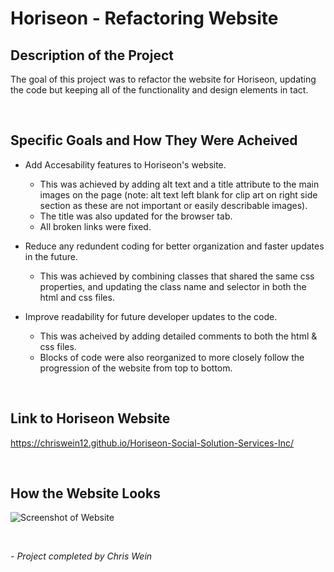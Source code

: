 # **Horiseon** - Refactoring Website

## Description of the Project
The goal of this project was to refactor the website for Horiseon, updating the code but keeping all of the functionality and design elements in tact.

<br/>

## Specific Goals and How They Were Acheived
* Add Accesability features to Horiseon's website.
    * This was achieved by adding alt text and a title attribute to the main images on the page (note: alt text left blank for clip art on right side section as these are not important or easily describable images).
    * The title was also updated for the browser tab.
    * All broken links were fixed.

* Reduce any redundent coding for better organization and faster  updates in the future.
    * This was achieved by combining classes that shared the same css properties, and updating the class name and selector in both the html and css files.
    
* Improve readability for future developer updates to the code.
    * This was acheived by adding detailed comments to both the html & css files.    
    * Blocks of code were also reorganized to more closely follow the progression of the website from top to bottom.

<br/>

## Link to Horiseon Website
https://chriswein12.github.io/Horiseon-Social-Solution-Services-Inc/

<br/>

## How the Website Looks

![Screenshot of Website](./assets/images/chriswein12.github.io_Horiseon-Social-Solution-Services-Inc_.png)

<br/>

*- Project completed by Chris Wein*
